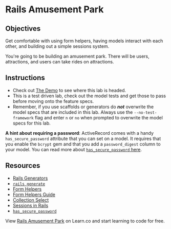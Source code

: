 # Rails Amusement Park
 
## Objectives

Get comfortable with using form helpers, having models interact with each other, and building out a simple sessions system.

You're going to be building an amusement park. There will be users, attractions, and users can take rides on attractions.

## Instructions
* Check out [The Demo](https://flatiron-amusement-park.herokuapp.com/) to see where this lab is headed.
* This is a test driven lab, check out the model tests and get those to pass before moving onto the feature specs.
* Remember, if you use scaffolds or generators do ***not*** overwrite the model specs that are included in this lab. Always use the `--no-test-framework` flag and enter `n` or `no` when prompted to overwrite the model specs for this lab.

**A hint about requiring a password**: ActiveRecord comes with a handy `has_secure_password` attribute that you can set on a model. It requires that you enable the `bcrypt` gem and that you add a `password_digest` column to your model. You can read more about [`has_secure_password` here](http://api.rubyonrails.org/classes/ActiveModel/SecurePassword/ClassMethods.html).

## Resources
* [Rails Generators](http://guides.rubyonrails.org/generators.html)
* [`rails generate`](https://guides.rubyonrails.org/command_line.html#rails-generate)
* [Form Helpers](http://api.rubyonrails.org/classes/ActionView/Helpers/FormHelper.html)
* [Form Helpers Guide](http://guides.rubyonrails.org/form_helpers.html)
* [Collection Select](http://stackoverflow.com/questions/8907867/can-someone-explain-collection-select-to-me-in-clear-simple-terms)
* [Sessions in Rails](http://guides.rubyonrails.org/security.html#sessions)
* [`has_secure_password`](http://api.rubyonrails.org/classes/ActiveModel/SecurePassword/ClassMethods.html)

<p data-visibility='hidden'>View <a href='https://learn.co/lessons/rails-amusement-park' title='Rails Amusement Park'>Rails Amusement Park</a> on Learn.co and start learning to code for free.</p>
